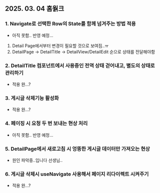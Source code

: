 ## 2025. 03. 04 홈웕크

### 1. Navigate로 선택한 Row의 State를 함께 넘겨주는 방법 적용

- 아직 못함.. 반영 예정...

1. Detail Page에서부터 변경이 필요할 것으로 보여짐..ㅠ
2. DetailPage -> DetailTitle -> DetailView/DetailEdit 순으로 상태를 전달해야함

### 2. DetailTitle 컴포넌트에서 사용중인 전역 상태 걷어내고, 별도의 상태로 관리하기

- 적용 완...?

### 3. 게시글 삭제기능 활성화

- 적용 완...?

### 4. 페이징 시 요청 두 번 보내는 현상 처리

- 아직 못함.. 반영 예정...

### 5. DetailPage에서 새로고침 시 엉뚱한 게시글 데이터만 가져오는 현상

- 원인 파악중..입니다 선생님..

### 6. 게시글 삭제시 useNavigate 사용해서 페이지 리다이렉트 시켜주기

- 적용 완...?
